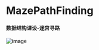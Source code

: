# MazePathFinding
#### 数据结构课设-迷宫寻路

![image](https://github.com/StuggleForCode/MazePathFinding/blob/master/img/img1.png)
